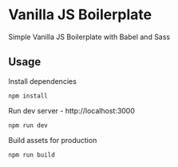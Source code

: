 # Vanilla JS Boilerplate

Simple Vanilla JS Boilerplate with Babel and Sass

## Usage

Install dependencies

```
npm install
```

Run dev server - http://localhost:3000

```
npm run dev
```

Build assets for production

```
npm run build
```
